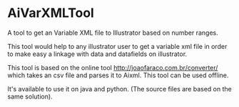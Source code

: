 # AiVarXMLTool
A tool to get an Variable XML file to Illustrator based on number ranges.

This tool would help to any illustrator user to get a variable xml file in order to make easy a linkage with data and datafields on illustrator.

This tool is based on the online tool http://joaofaraco.com.br/converter/ which takes an csv file and parses it to Aixml.
This tool can be used offline.

It's available to use it on java and python. (The source files are based on the same solution).
